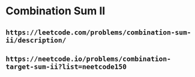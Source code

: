# Combination Sum II

## `https://leetcode.com/problems/combination-sum-ii/description/`

## `https://neetcode.io/problems/combination-target-sum-ii?list=neetcode150`
